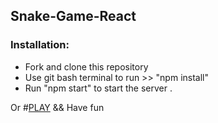 ## Snake-Game-React
### Installation:
* Fork and clone this repository
* Use git bash terminal to run >> "npm install" 
* Run "npm start" to start the server .

Or
#[PLAY](http://wardahmad.github.io/Snake-Game-React) && Have fun
